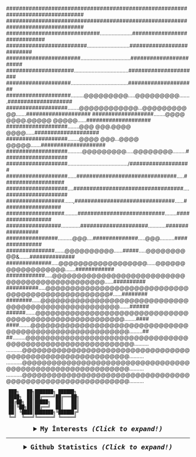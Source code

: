 ################################################################################
################################################################################
#############################......................#############################
#########################.............................##########################
#######################..................................#######################
#####################.....................................######################
####################.......................................#####################
####################.........@@@@@@@@@.....@@@@@@@@@........####################
###################........@@@@@@@@@@@@...@@@@@@@@@@@.......####################
###################........@@@@     @@@@.@@@@@   @@@@@......####################
###################........@@@       @@@.@@@@     @@@@......####################
###################........@@@@     @@@...@@@@  @@@@@.......####################
###################..........@@@@@@@@@.....@@@@@@@@.........####################
###################........................................./###################
###################......###############################.....###################
###################....##################################....###################
##################......,###############################......##################
##################.........###########################........##################
#################.............#####################............#################
################..........@@@....##############.....@@@..........###############
###############.......@@@@@@@@@@......#####.....@@@@@@@@@@&.......##############
##############.....@@@@@@@@@@@@@@@@@@......@@@@@@@@@@@@@@@@@@.......############
############.....@@@@@@@@@@@@@@@@@@@@@@@@@@@@@@@@@@@@@@@@@@@@@@@......##########
##########.....@@@@@@@@@@@@@@@@@@@@@@@@@@@@@@@@@@@@@@@@@@@@@@@@@@#......########
########......@@@@@@@@@@@@@@@@@@@@@@@@@@@@@@@@@@@@@@@@@@@@@@@@@@@@@.......######
######.......@@@@@@@@@@@@@@@@@@@@@@@@@@@@@@@@@@@@@@@@@@@@@@@@@@@@@@@........####
####........@@@@@@@@@@@@@@@@@@@@@@@@@@@@@@@@@@@@@@@@@@@@@@@@@@@@@@@@@.........##
##.........@@@@@@@@@@@@@@@@@@@@@@@@@@@@@@@@@@@@@@@@@@@@@@@@@@@@@@@@@@@..........
...........@@@@@@@@@@@@@@@@@@@@@@@@@@@@@@@@@@@@@@@@@@@@@@@@@@@@@@@@@@@..........
...........@@@@@@@@@@@@@@@@@@@@@@@@@@@@@@@@@@@@@@@@@@@@@@@@@@@@@@@@@@@..........
...........@@@@@@@@@@@@@@@@@@@@@@@@@@@@@@@@@@@@@@@@@@@@@@@@@@@@@@@@@@@..........
     
     
     
     
     
     
     ███╗   ██╗███████╗ ██████╗ 
     ████╗  ██║██╔════╝██╔═══██╗
     ██╔██╗ ██║█████╗  ██║   ██║
     ██║╚██╗██║██╔══╝  ██║   ██║
     ██║ ╚████║███████╗╚██████╔╝
     ╚═╝  ╚═══╝╚══════╝ ╚═════╝ 
                           
                           
      
<samp>
  


  <details align="center">
    <summary style="font-weight: bold; font-size: 18px">
      <b>My İnterests</b>
      <i>(Click to expand!)</i>
    </summary>

  ![Debian](https://img.shields.io/badge/debian-cD1?style=for-the-badge&logo=debian&logoColor=EF7F1A&color=2B2A29)
  ![KDE](https://img.shields.io/badge/kde-cD1?style=for-the-badge&logo=kde&logoColor=EF7F1A&color=2B2A29)
  ![Python](https://img.shields.io/badge/python-cD1?style=for-the-badge&logo=python&logoColor=EF7F1A&color=2B2A29)
  ![Flask](https://img.shields.io/badge/flask-cD1?style=for-the-badge&logo=flask&logoColor=EF7F1A&color=2B2A29)
  ![Scrapy](https://img.shields.io/badge/scrapy-cD1?style=for-the-badge&logo=python&logoColor=EF7F1A&color=2B2A29)
  ![Pandas](https://img.shields.io/badge/pandas-cD1?style=for-the-badge&logo=pandas&logoColor=EF7F1A&color=2B2A29)
  ![Pyrogram](https://img.shields.io/badge/pyrogram-cD1?style=for-the-badge&logo=python&logoColor=EF7F1A&color=2B2A29)
  ![HTML5](https://img.shields.io/badge/html5-cD1?style=for-the-badge&logo=html5&logoColor=EF7F1A&color=2B2A29)
  ![CSS3](https://img.shields.io/badge/css3-cD1?style=for-the-badge&logo=css3&logoColor=EF7F1A&color=2B2A29)
  ![JavaScript](https://img.shields.io/badge/javascript-cD1?style=for-the-badge&logo=javascript&logoColor=EF7F1A&color=2B2A29)
  ![jQuery](https://img.shields.io/badge/jquery-cD1?style=for-the-badge&logo=jquery&logoColor=EF7F1A&color=2B2A29)
  </details>



  ---

  <details align="center">
    <summary style="font-weight: bold; font-size: 18px">
      <b>Github Statistics</b>
      <i>(Click to expand!)</i>
    </summary>

  ![Neo's Github Stats](https://github-readme-stats.vercel.app/api?username=neoeduardo&show_icons=true&bg_color=2B2A29&icon_color=EF7F1A&text_color=FFF&title_color=EF7F1A)
  ![Neo's Most Used Languages](https://github-readme-stats.vercel.app/api/top-langs/?username=neoeduardo&layout=compact&bg_color=2B2A29&text_color=FFF&title_color=EF7F1A)

  </details>
</samp>
